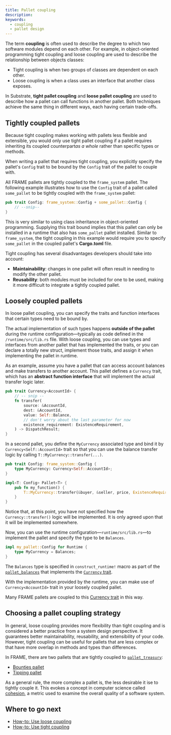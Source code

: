 ```yaml
---
title: Pallet coupling
description: 
keywords:
  - coupling
  - pallet design
---
```


The term **coupling** is often used to describe the degree to which two software modules depend on each other.
For example, in object-oriented programming tight coupling and loose coupling are used to describe the relationship between objects classes:

- Tight coupling is when two groups of classes are dependent on each other.
- Loose coupling is when a class uses an interface that another class exposes.

In Substrate, **tight pallet coupling** and **loose pallet coupling** are used to describe how a pallet can call functions in another pallet.
Both techniques achieve the same thing in different ways, each having certain trade-offs.

## Tightly coupled pallets

Because tight coupling makes working with pallets less flexible and extensible, you would only use tight pallet coupling if a pallet requires inheriting its coupled counterpart*as a whole* rather than specific types or methods.

When writing a pallet that requires tight coupling, you explicitly specify the pallet's `Config` trait to be bound by the `Config` trait of the pallet to couple with.

All FRAME pallets are tightly coupled to the `frame_system` pallet.
The following example illustrates how to use the `Config` trait of a pallet called `some_pallet` to be tightly coupled with the `frame_system` pallet:

```rust
pub trait Config: frame_system::Config + some_pallet::Config {
    // --snip--
}
```

This is very similar to using class inheritance in object-oriented programming.
Supplying this trait bound implies that this pallet can only be installed in a runtime that also has `some_pallet` pallet installed.
Similar to `frame_system`, the tight coupling in this example would require you to specify `some_pallet` in the coupled pallet's **Cargo.toml** file.

Tight coupling has several disadvantages developers should take into account:

- **Maintainability**: changes in one pallet will often result in needing to modify the other pallet.
- **Reusability**: both modules must be included for one to be used, making it more difficult to
  integrate a tightly coupled pallet.

## Loosely coupled pallets

In loose pallet coupling, you can specify the traits and function interfaces that
certain types need to be bound by.

The actual implementation of such types happens **outside of the pallet** during the runtime configuration—typically as code defined in the `/runtime/src/lib.rs` file. With loose coupling, you can use types and interfaces from another pallet that has implemented the traits, or you can declare a totally new struct,
implement those traits, and assign it when implementing the pallet in runtime.

As an example, assume you have a pallet that can access account balances and
make transfers to another account.
This pallet defines a `Currency` trait, which has an **abstract function interface** that will implement the actual transfer logic later.

```rust
pub trait Currency<AccountId> {
    // -- snip --
    fn transfer(
        source: &AccountId,
        dest: &AccountId,
        value: Self::Balance,
        // don't worry about the last parameter for now
        existence_requirement: ExistenceRequirement,
    ) -> DispatchResult;
}
```

In a second pallet, you define the `MyCurrency` associated type and bind it by
`Currency<Self::AccountId>` trait so that you can use the balance transfer logic by calling `T::MyCurrency::transfer(...)`.

```rust
pub trait Config: frame_system::Config {
    type MyCurrency: Currency<Self::AccountId>;
}

impl<T: Config> Pallet<T> {
    pub fn my_function() {
        T::MyCurrency::transfer(&buyer, &seller, price, ExistenceRequirement::KeepAlive)?;
    }
}
```

Notice that, at this point, you have not specified how the `Currency::transfer()` logic will be implemented.
It is only agreed upon that it will be implemented somewhere.

Now, you can use the runtime configuration—`runtime/src/lib.rs`—to implement the
pallet and specify the type to be `Balances`.

```rust
impl my_pallet::Config for Runtime {
    type MyCurrency = Balances;
}
```

The `Balances` type is specified in `construct_runtime!` macro as part of the
[`pallet_balances`](https://paritytech.github.io/substrate/master/pallet_balances/index.html)
that implements the [`Currency` trait](https://paritytech.github.io/substrate/master/pallet_balances/index.html#implementations-1).

With the implementation provided by the runtime, you can make use of `Currency<AccountId>` trait in your loosely coupled pallet.

Many FRAME pallets are coupled to this [Currency trait](https://paritytech.github.io/substrate/master/frame_support/traits/tokens/currency/trait.Currency.html) in this way.

## Choosing a pallet coupling strategy

In general, loose coupling provides more flexibility than tight coupling and is considered a better practice from a system design perspective.
It guarantees better maintainability, reusability, and extensibility of your code.
However, tight coupling can be useful for pallets that are less complex or that have more overlap in methods and types than differences.

In FRAME, there are two pallets that are tightly coupled to [`pallet_treasury`](https://github.com/paritytech/substrate/tree/master/frame/treasury):

- [Bounties pallet](https://github.com/paritytech/substrate/tree/master/frame/bounties)
- [Tipping pallet](https://github.com/paritytech/substrate/tree/master/frame/tips)

As a general rule, the more complex a pallet is, the less desirable it ise to tightly couple it.
This evokes a concept in computer science called [cohesion](<https://en.wikipedia.org/wiki/Cohesion_(computer_science)>), a metric used to examine the overall quality of a software system.

## Where to go next

- [How-to: Use loose coupling](/reference/how-to-guides/pallet-design/use-loose-coupling/)
- [How-to: Use tight coupling](/reference/how-to-guides/pallet-design/use-tight-coupling/)

